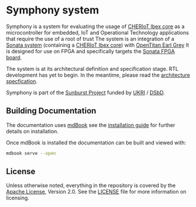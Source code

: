 # Symphony system

Symphony is a system for evaluating the usage of [CHERIoT Ibex core](https://github.com/microsoft/cheriot-ibex) as a microcontroller for embedded, IoT and Operational Technology applications that require the use of a root of trust
The system is an integration of a [Sonata system](https://github.com/lowRISC/sonata-system) (containing a [CHERIoT Ibex core](https://github.com/microsoft/cheriot-ibex)) with [OpenTitan Earl Grey](https://github.com/lowRISC/opentitan)
It is designed for use on FPGA and specifically targets the [Sonata FPGA board](./doc/architecture/board.md).

The system is at its architectural definition and specification stage.
RTL development has yet to begin.
In the meantime, please read the [architecture specfication](./doc/architecture/intro.md).

Symphony is part of the [Sunburst Project](https://www.sunburst-project.org) funded by [UKRI](https://www.ukri.org/) / [DSbD](https://www.dsbd.tech/).

## Building Documentation

The documentation uses [mdBook](https://rust-lang.github.io/mdBook/) see the [installation guide](https://rust-lang.github.io/mdBook/guide/installation.html) for further details on installation.

Once mdBook is installed the documentation can be built and viewed with:

```bash
mdbook serve --open
```

## License

Unless otherwise noted, everything in the repository is covered by the [Apache License](https://www.apache.org/licenses/LICENSE-2.0.html), Version 2.0. See the [LICENSE](https://github.com/lowRISC/sonata-system/blob/main/LICENSE) file for more information on licensing.
